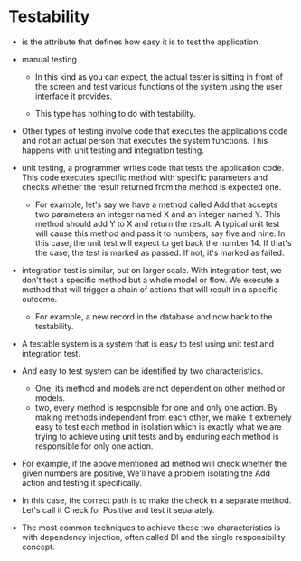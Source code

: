 # Testability 

- is the attribute that defines how easy it is to test the application.

- manual testing

   - In this kind as you can expect, the actual tester is sitting in front of the screen and test various functions of the system using the user interface it provides.

  - This type has nothing to do with testability.

- Other types of testing involve code that executes the applications code and not an actual person that executes the system functions. This happens with unit testing and integration testing.

- unit testing, a programmer writes code that tests the application code. This code executes specific method with specific parameters and checks whether the result returned from the method is expected one.

  - For example, let's say we have a method called Add that accepts two parameters an integer named X and an integer named Y. This method should add Y to X and return the result. A typical unit test will cause this method and pass it to numbers, say five and nine. In this case, the unit test will expect to get back the number 14. If that's the case, the test is marked as passed. If not, it's marked as failed.

- integration test is similar, but on larger scale. With integration test, we don't test a specific method but a whole model or flow. We execute a method that will trigger a chain of actions that will result in a specific outcome.
  - For example, a new record in the database and now back to the testability.

- A testable system is a system that is easy to test using unit test and integration test.

- And easy to test system can be identified by two characteristics.
  - One, its method and models are not dependent on other method or models.
  - two, every method is responsible for one and only one action. By making methods independent from each other, we make it extremely easy to test each method in isolation which is exactly what we are trying to achieve using unit tests and by enduring each method is responsible for only one action.

- For example, if the above mentioned ad method will check whether the given numbers are positive, We'll have a problem isolating the Add action and testing it specifically.

- In this case, the correct path is to make the check in a separate method. Let's call it Check for Positive and test it separately.

- The most common techniques to achieve these two characteristics is with dependency injection, often called DI and the single responsibility concept.
